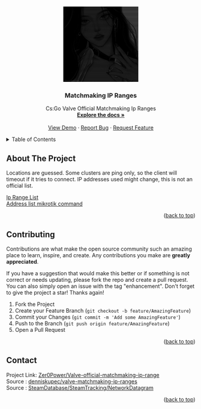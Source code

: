 <!-- PROJECT LOGO -->
<br />
<div align="center">
  <a href="https://github.com/Zer0Power/Valve-official-matchmaking-ip-range">
    <img src="images/logo.jpg" alt="Logo" width="200" height="200">
  </a>

<h3 align="center">Matchmaking IP Ranges</h3>

  <p align="center">
    Cs:Go Valve Official Matchmaking Ip Ranges 
    <br />
    <a href="https://github.com/Zer0Power/Valve-official-matchmaking-ip-range/"><strong>Explore the docs »</strong></a>
    <br />
    <br />
    <a href="https://github.com/Zer0Power/Valve-official-matchmaking-ip-range">View Demo</a>
    ·
    <a href="https://github.com/Zer0Power/Valve-official-matchmaking-ip-range/issues">Report Bug</a>
    ·
    <a href="https://github.com/Zer0Power/Valve-official-matchmaking-ip-range/issues">Request Feature</a>
  </p>
</div>

<!-- TABLE OF CONTENTS -->
<details>
  <summary>Table of Contents</summary>
  <ol>
    <li>
      <a href="#about-the-project">About The Project</a>
    </li>
    <li><a href="#contributing">Contributing</a></li>
    <li><a href="#contact">Contact</a></li>
  </ol>
</details>

<!-- ABOUT THE PROJECT -->
## About The Project

<p align="left">
Locations are guessed.
Some clusters are ping only, so the client will timeout if it tries to connect.
IP addresses used might change, this is not an official list.

<a align="left" href="https://github.com/Zer0Power/Valve-official-matchmaking-ip-range/blob/main/ipList.md">Ip Range List</a></br>
<a align="left" href="https://github.com/Zer0Power/Valve-official-matchmaking-ip-range/blob/main/mikrotik.txt">Address list mikrotik command</a>
</p>

<p align="right">(<a href="#top">back to top</a>)</p>

<!-- CONTRIBUTING -->
## Contributing

Contributions are what make the open source community such an amazing place to learn, inspire, and create. Any contributions you make are **greatly appreciated**.

If you have a suggestion that would make this better or if something is not correct or needs updating, please fork the repo and create a pull request. You can also simply open an issue with the tag "enhancement".
Don't forget to give the project a star! Thanks again!

1. Fork the Project
2. Create your Feature Branch (`git checkout -b feature/AmazingFeature`)
3. Commit your Changes (`git commit -m 'Add some AmazingFeature'`)
4. Push to the Branch (`git push origin feature/AmazingFeature`)
5. Open a Pull Request

<p align="right">(<a href="#top">back to top</a>)</p>

<!-- CONTACT -->
## Contact


Project Link: [Zer0Power/Valve-official-matchmaking-ip-range](https://github.com/Zer0Power/Valve-official-matchmaking-ip-range)
</br>
Source : [denniskupec/valve-matchmaking-ip-ranges](https://github.com/denniskupec/valve-matchmaking-ip-ranges)
</br>
Source : [SteamDatabase/SteamTracking/NetworkDatagram](https://github.com/SteamDatabase/SteamTracking/blob/master/Random/NetworkDatagramConfig.json)
<p align="right">(<a href="#top">back to top</a>)</p>



